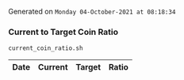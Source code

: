 Generated on `Monday 04-October-2021 at 08:18:34`

### Current to Target Coin Ratio
`current_coin_ratio.sh`

Date|Current|Target|Ratio
---|---|---|---
